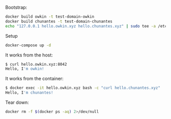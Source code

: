 Bootstrap:

```bash
docker build owkin -t test-domain-owkin
docker build chunantes -t test-domain-chunantes
echo "127.0.0.1 hello.owkin.xyz hello.chunantes.xyz" | sudo tee -a /etc/hosts
```

Setup

```bash
docker-compose up -d
```

It works from the host:

```bash
$ curl hello.owkin.xyz:8042
Hello, I'm owkin!
```

It works from the container:

```bash
$ docker exec -it hello.owkin.xyz bash -c "curl hello.chunantes.xyz"
Hello, I'm chunantes!
```

Tear down:

```bash
docker rm -f $(docker ps -aq) 2>/dev/null
```
